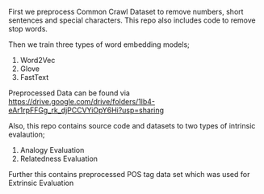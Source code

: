 First we preprocess Common Crawl Dataset to remove numbers, short sentences and special characters. This repo also includes code to remove stop words.

Then we train three types of word embedding models;
  1) Word2Vec
  2) Glove
  3) FastText
  
  Preprocessed Data can be found via https://drive.google.com/drive/folders/1lb4-eAr1rpFFGg_rk_djPCCVYiOpY6Hi?usp=sharing

Also, this repo contains source code and datasets to two types of intrinsic evalaution;
  1) Analogy Evaluation
  2) Relatedness Evaluation
  
Further this contains preprocessed POS tag data set which was used for Extrinsic Evaluation
